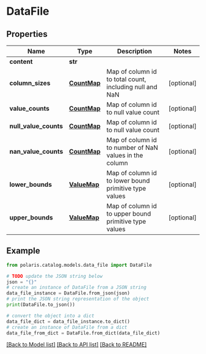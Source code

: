 <!--

 Licensed to the Apache Software Foundation (ASF) under one
 or more contributor license agreements.  See the NOTICE file
 distributed with this work for additional information
 regarding copyright ownership.  The ASF licenses this file
 to you under the Apache License, Version 2.0 (the
 "License"); you may not use this file except in compliance
 with the License.  You may obtain a copy of the License at

   http://www.apache.org/licenses/LICENSE-2.0

 Unless required by applicable law or agreed to in writing,
 software distributed under the License is distributed on an
 "AS IS" BASIS, WITHOUT WARRANTIES OR CONDITIONS OF ANY
 KIND, either express or implied.  See the License for the
 specific language governing permissions and limitations
 under the License.

-->
# DataFile


## Properties

Name | Type | Description | Notes
------------ | ------------- | ------------- | -------------
**content** | **str** |  | 
**column_sizes** | [**CountMap**](CountMap.md) | Map of column id to total count, including null and NaN | [optional] 
**value_counts** | [**CountMap**](CountMap.md) | Map of column id to null value count | [optional] 
**null_value_counts** | [**CountMap**](CountMap.md) | Map of column id to null value count | [optional] 
**nan_value_counts** | [**CountMap**](CountMap.md) | Map of column id to number of NaN values in the column | [optional] 
**lower_bounds** | [**ValueMap**](ValueMap.md) | Map of column id to lower bound primitive type values | [optional] 
**upper_bounds** | [**ValueMap**](ValueMap.md) | Map of column id to upper bound primitive type values | [optional] 

## Example

```python
from polaris.catalog.models.data_file import DataFile

# TODO update the JSON string below
json = "{}"
# create an instance of DataFile from a JSON string
data_file_instance = DataFile.from_json(json)
# print the JSON string representation of the object
print(DataFile.to_json())

# convert the object into a dict
data_file_dict = data_file_instance.to_dict()
# create an instance of DataFile from a dict
data_file_from_dict = DataFile.from_dict(data_file_dict)
```
[[Back to Model list]](../README.md#documentation-for-models) [[Back to API list]](../README.md#documentation-for-api-endpoints) [[Back to README]](../README.md)



